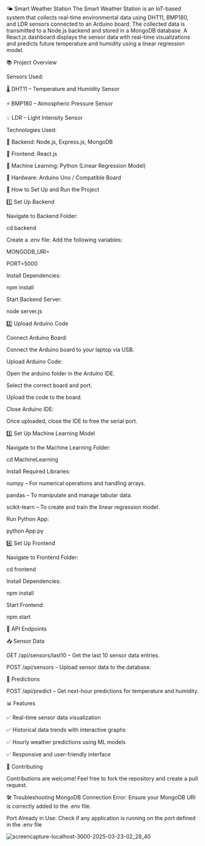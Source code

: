 🌤️ Smart Weather Station
The Smart Weather Station is an IoT-based system that collects real-time environmental data using DHT11, BMP180, and LDR sensors connected to an Arduino board. The collected data is transmitted to a Node.js backend and stored in a MongoDB database. A React.js dashboard displays the sensor data with real-time visualizations and predicts future temperature and humidity using a linear regression model.

📚 Project Overview

Sensors Used:

🌡️ DHT11 – Temperature and Humidity Sensor

⚡ BMP180 – Atmospheric Pressure Sensor

💡 LDR – Light Intensity Sensor


Technologies Used:

🎯 Backend: Node.js, Express.js, MongoDB

🎨 Frontend: React.js

🧠 Machine Learning: Python (Linear Regression Model)

🔌 Hardware: Arduino Uno / Compatible Board

🚀 How to Set Up and Run the Project

1️⃣ Set Up Backend

Navigate to Backend Folder:

cd backend

Create a .env file: Add the following variables:

MONGODB_URI=<your-mongodb-connection-string>

PORT=5000

Install Dependencies:

npm install

Start Backend Server:

node server.js


2️⃣ Upload Arduino Code

Connect Arduino Board:

Connect the Arduino board to your laptop via USB.

Upload Arduino Code:

Open the arduino folder in the Arduino IDE.

Select the correct board and port.

Upload the code to the board.

Close Arduino IDE:

Once uploaded, close the IDE to free the serial port.

3️⃣ Set Up Machine Learning Model

Navigate to the Machine Learning Folder:

cd MachineLearning

Install Required Libraries:

numpy – For numerical operations and handling arrays.

pandas – To manipulate and manage tabular data.

scikit-learn – To create and train the linear regression model.

Run Python App:

python App.py

4️⃣ Set Up Frontend

Navigate to Frontend Folder:

cd frontend

Install Dependencies:

npm install

Start Frontend:

npm start

  
📡 API Endpoints

📥 Sensor Data

GET /api/sensors/last10 – Get the last 10 sensor data entries.

POST /api/sensors – Upload sensor data to the database.

🔮 Predictions

POST /api/predict – Get next-hour predictions for temperature and humidity.

📊 Features

✅ Real-time sensor data visualization

✅ Historical data trends with interactive graphs

✅ Hourly weather predictions using ML models

✅ Responsive and user-friendly interface


📝 Contributing

Contributions are welcome! Feel free to fork the repository and create a pull request.

🛠️ Troubleshooting
MongoDB Connection Error:
Ensure your MongoDB URI is correctly added to the .env file.

Port Already in Use:
Check if any application is running on the port defined in the .env file


![screencapture-localhost-3000-2025-03-23-02_28_40](https://github.com/user-attachments/assets/77f84da5-61e9-4c0f-bed1-4f1998a9c03a)

